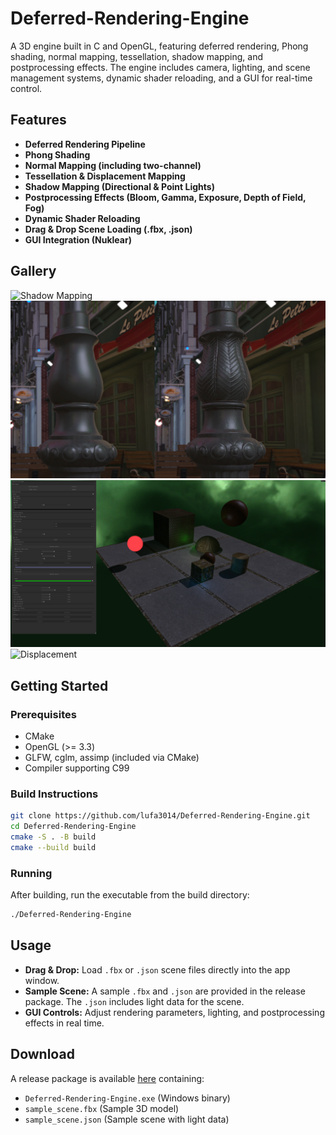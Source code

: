 # Deferred-Rendering-Engine

A 3D engine built in C and OpenGL, featuring deferred rendering, Phong shading, normal mapping, tessellation, shadow mapping, and postprocessing effects. The engine includes camera, lighting, and scene management systems, dynamic shader reloading, and a GUI for real-time control.

## Features

- **Deferred Rendering Pipeline**
- **Phong Shading**
- **Normal Mapping (including two-channel)**
- **Tessellation & Displacement Mapping**
- **Shadow Mapping (Directional & Point Lights)**
- **Postprocessing Effects (Bloom, Gamma, Exposure, Depth of Field, Fog)**
- **Dynamic Shader Reloading**
- **Drag & Drop Scene Loading (.fbx, .json)**
- **GUI Integration (Nuklear)**

## Gallery

![Shadow Mapping](screenshots/Renderer-ShadowMapping.png)
![Normal Mapping](screenshots/Renderer-NormalMapping.png)
![Small Scene](screenshots/Renderer-SmallScene.png)
![Displacement](screenshots/Renderer-Displacement.png)

## Getting Started

### Prerequisites

- CMake
- OpenGL (>= 3.3)
- GLFW, cglm, assimp (included via CMake)
- Compiler supporting C99

### Build Instructions

```sh
git clone https://github.com/lufa3014/Deferred-Rendering-Engine.git
cd Deferred-Rendering-Engine
cmake -S . -B build
cmake --build build
```

### Running

After building, run the executable from the build directory:

```sh
./Deferred-Rendering-Engine
```

## Usage

- **Drag & Drop:** Load `.fbx` or `.json` scene files directly into the app window.
- **Sample Scene:** A sample `.fbx` and `.json` are provided in the release package. The `.json` includes light data for the scene.
- **GUI Controls:** Adjust rendering parameters, lighting, and postprocessing effects in real time.

## Download

A release package is available [here](https://github.com/lufa3014/Deferred-Rendering-Engine/releases/latest) containing:

- `Deferred-Rendering-Engine.exe` (Windows binary)
- `sample_scene.fbx` (Sample 3D model)
- `sample_scene.json` (Sample scene with light data)